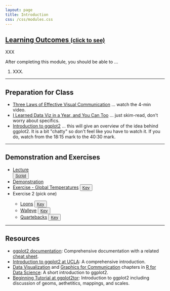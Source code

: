 ```yaml
---
layout: page
title: Introduction
css: /css/modules.css
---
```


<div class="panel-group-ILOs">
  <div class="panel panel-default">
    <div class="panel-heading">
      <h2 class="panel-title">
        <a data-toggle="collapse" href="#ILOs">Learning Outcomes <small>(click to see)</small></a>
      </h2>
    </div>
    <div id="ILOs" class="panel-collapse collapse">
      <div class="panel-body">
XXX
<p>After completing this module, you should be able to ...</p>

<ol>
  <li>XXX.</li>
</ol>
      </div>
    </div>
  </div>
</div>

----

## Preparation for Class

* [Three Laws of Effective Visual Communication](https://graphicsprinciples.github.io/threelaws.html) ... watch the 4-min video.
* [I Learned Data Viz in a Year, and You Can Too](https://medium.com/nightingale/i-learned-data-viz-in-a-year-and-you-can-too-2b610d25946e) ... just skim-read, don't worry about specifics.
* [Introduction to ggplot2](https://youtu.be/h29g21z0a68?t=1095) ... this will give an overview of the idea behind ggplot2. It is a bit "chatty" so don't feel like you have to watch it. If you do, watch from the 18:15 mark to the 40:30 mark.

----

## Demonstration and Exercises

<ul>
  <li><a href="Intro/Lecture_MooseWolves.html">Lecture</a></li> <button type="button" class="btn btn-light btn-sm btn-space"><a href="Intro/Lecture_MooseWolves.R">Script</a></button></li>
  <li><a href="Intro/Demo_Sales.html">Demonstration</a></li>
  <li><a href="Intro/CE_Temperature.html">Exercise - Global Temperatures</a> <button type="button" class="btn btn-light btn-sm btn-space"><a href="Intro/CE_Temperature.R">Key</a></button></li>
  <li>Exercise 2 (pick one)</li>
  <ul>
    <li><a href="Intro/CE_Loons.html">Loons</a> <button type="button" class="btn btn-light btn-sm btn-space"><a href="Intro/CE_Loons.R">Key</a></button></li>
    <li><a href="Intro/CE_Walleye">Walleye</a> <button type="button" class="btn btn-light btn-sm btn-space"><a href="Intro/CE_Walleye.R">Key</a></button></li>
    <li><a href="Intro/CE_Quarterbacks">Quartebacks</a> <button type="button" class="btn btn-light btn-sm btn-space"><a href="Intro/CE_Quarterbacks.R">Key</a></button></li>
  </ul>
</ul>


----

## Resources

* [ggplot2 documentation](https://ggplot2.tidyverse.org/reference/index.html): Comprehensive documentation with a related [cheat sheet](https://github.com/rstudio/cheatsheets/blob/master/data-visualization-2.1.pdf).
* [Introduction to ggplot2 at UCLA](https://stats.idre.ucla.edu/stat/data/intro_ggplot2_int/ggplot2_intro_interactive.html#(1)): A comprehensive introduction.
* [Data Visualization](https://r4ds.had.co.nz/data-visualisation.html) and [Graphics for Communication](https://r4ds.had.co.nz/graphics-for-communication.html) chapters in [R for Data Science](https://r4ds.had.co.nz/index.html): A short introduction to ggplot2.
* [Beginning Tutorial at ggplot2tor](https://ggplot2tutor.com/beginner_tutorial/beginner_tutorial/): Introduction to ggplot2 including discussion of geoms, aethetitics, mappings, and scales.
